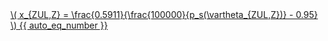 <a href="/eco2_guide_center/1.%20ECO2%20Logic%20Guide/Hee1_Equation_List.html" class="equation-link" target="_blank" rel="noopener noreferrer">
  \( x_{ZUL,Z} = \frac{0.5911}{\frac{100000}{p_s(\vartheta_{ZUL,Z})} - 0.95} \) {{ auto_eq_number }}
</a>
